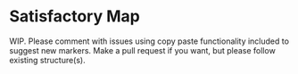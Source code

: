 # Satisfactory Map

WIP. Please comment with issues using copy paste functionality included to suggest new markers. Make a pull request if you want, but please follow existing structure(s).
